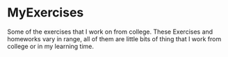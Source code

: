 # MyExercises
Some of the exercises that I work on from college. 
These Exercises and homeworks vary in range, all of them are little bits of thing that I work from college or in my learning time.

